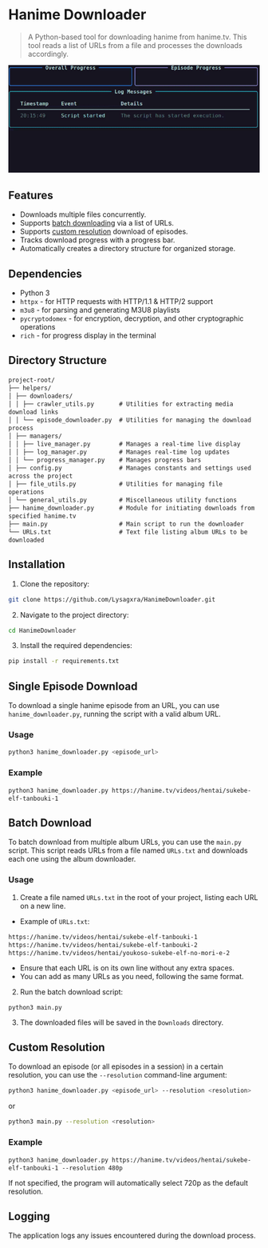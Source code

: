 # Hanime Downloader

> A Python-based tool for downloading hanime from hanime.tv. This tool reads a list of URLs from a file and processes the downloads accordingly.

![Demo](https://github.com/Lysagxra/HanimeDownloader/blob/b461174a58539aefaf4fd305db2d58a0eedbf167/misc/Demo.gif)

## Features

- Downloads multiple files concurrently.
- Supports [batch downloading](https://github.com/Lysagxra/HanimeDownloader/tree/main?tab=readme-ov-file#batch-download) via a list of URLs.
- Supports [custom resolution](https://github.com/Lysagxra/HanimeDownloader/tree/main?tab=readme-ov-file#custom-resolution) download of episodes.
- Tracks download progress with a progress bar.
- Automatically creates a directory structure for organized storage.

## Dependencies

- Python 3
- `httpx` - for HTTP requests with HTTP/1.1 & HTTP/2 support
- `m3u8` - for parsing and generating M3U8 playlists
- `pycryptodomex` - for encryption, decryption, and other cryptographic operations
- `rich` - for progress display in the terminal

## Directory Structure

```
project-root/
├── helpers/
│ ├── downloaders/
│ │ ├── crawler_utils.py       # Utilities for extracting media download links
│ │ └── episode_downloader.py  # Utilities for managing the download process
│ ├── managers/
│ │ ├── live_manager.py        # Manages a real-time live display
│ │ ├── log_manager.py         # Manages real-time log updates
│ │ └── progress_manager.py    # Manages progress bars
│ ├── config.py                # Manages constants and settings used across the project
│ ├── file_utils.py            # Utilities for managing file operations
│ └── general_utils.py         # Miscellaneous utility functions
├── hanime_downloader.py       # Module for initiating downloads from specified hanime.tv
├── main.py                    # Main script to run the downloader
└── URLs.txt                   # Text file listing album URLs to be downloaded
```

## Installation

1. Clone the repository:

```bash
git clone https://github.com/Lysagxra/HanimeDownloader.git
```

2. Navigate to the project directory:

```bash
cd HanimeDownloader
```

3. Install the required dependencies:

```bash
pip install -r requirements.txt
```

## Single Episode Download

To download a single hanime episode from an URL, you can use `hanime_downloader.py`, running the script with a valid album URL.

### Usage

```bash
python3 hanime_downloader.py <episode_url>
```

### Example

```
python3 hanime_downloader.py https://hanime.tv/videos/hentai/sukebe-elf-tanbouki-1
```

## Batch Download

To batch download from multiple album URLs, you can use the `main.py` script. This script reads URLs from a file named `URLs.txt` and downloads each one using the album downloader.

### Usage

1. Create a file named `URLs.txt` in the root of your project, listing each URL on a new line.

- Example of `URLs.txt`:

```
https://hanime.tv/videos/hentai/sukebe-elf-tanbouki-1
https://hanime.tv/videos/hentai/sukebe-elf-tanbouki-2
https://hanime.tv/videos/hentai/youkoso-sukebe-elf-no-mori-e-2
```

- Ensure that each URL is on its own line without any extra spaces.
- You can add as many URLs as you need, following the same format.

2. Run the batch download script:

```
python3 main.py
```

3. The downloaded files will be saved in the `Downloads` directory.

## Custom Resolution

To download an episode (or all episodes in a session) in a certain resolution, you can use the `--resolution` command-line argument:

```bash
python3 hanime_downloader.py <episode_url> --resolution <resolution>
```

or

```bash
python3 main.py --resolution <resolution>
```

### Example

```
python3 hanime_downloader.py https://hanime.tv/videos/hentai/sukebe-elf-tanbouki-1 --resolution 480p
```

If not specified, the program will automatically select 720p as the default resolution.

## Logging

The application logs any issues encountered during the download process.
